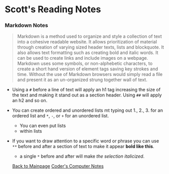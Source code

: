 # Scott's Reading Notes

### Markdown Notes
> Markdown is a method used to organize and style a collection of text into a cohesive readable website.  It allows prioritization of material through creation of varying sized header texts, lists and blockquote.  It also allows text formatting such as creating bold and italic words.  It can be used to create links and include images on a webpage.  Markdown uses some symbols, or non-alphebetic characters, to create a short hand version of element tags saving key strokes and time.  Without the use of Markdown browsers would simply read a file and present it as an un-organized strung together wall of text.
+ Using a `#` before a line of text will apply an h1 tag increasing the size of the text and making it stand out as a section header. Using `##` will apply an h2 and so on.
+ You can create ordered and unordered lists mt typing out 1., 2., 3. for an ordered list and `*`, `-`, or `+` for an unordered list.
  + You can even put lists
  + within lists
+ If you want to draw attention to a specific word or phrase you can use `**` before and after a section of text to make it appear **bold like this**.
  * a single `*` before and after will make *the selection italicized*. 
  
  [Back to Mainpage](README.md)
  [Coder's Computer Notes](coders-computer.md)

